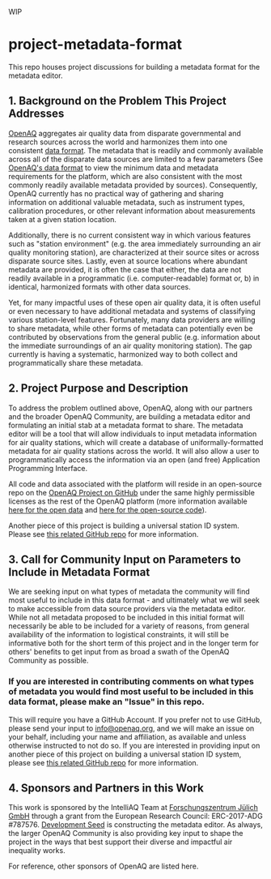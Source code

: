 WIP

# project-metadata-format
This repo houses project discussions for building a metadata format for the metadata editor.

## 1. Background on the Problem This Project Addresses

[OpenAQ](https://openaq.org) aggregates air quality data from disparate governmental and research sources across the world and harmonizes them into one consistent [data format](https://github.com/openaq/openaq-data-format). The metadata that is readily and commonly available across all of the disparate data sources are limited to a few parameters (See [OpenAQ's data format](https://github.com/openaq/openaq-data-format) to view the minimum data and metadata requirements for the platform, which are also consistent with the most commonly readily available metadata provided by sources). Consequently, OpenAQ currently has no practical way of gathering and sharing information on additional valuable metadata, such as instrument types, calibration procedures, or other relevant information about measurements taken at a given station location.

Additionally, there is no current consistent way in which various features such as "station environment" (e.g. the area immediately surrounding an air quality monitoring station), are characterized at their source sites or across disparate source sites. Lastly, even at source locations where abundant metadata are provided, it is often the case that either, the data are not readily available in a programmatic (i.e. computer-readable) format or, b) in identical, harmonized formats with other data sources.

Yet, for many impactful uses of these open air quality data, it is often useful or even necessary to have additional metadata and systems of classifying various station-level features. Fortunately, many data providers are willing to share metadata, while other forms of metadata can potentially even be contributed by observations from the general public (e.g. information about the immediate surroundings of an air quality monitoring station). The gap currently is having a systematic, harmonized way to both collect and programmatically share these metadata.


## 2. Project Purpose and Description

To address the problem outlined above, OpenAQ, along with our partners and the broader OpenAQ Community, are building a metadata editor and formulating an initial stab at a metadata format to share. The metadata editor will be a tool that will allow individuals to input metadata information for air quality stations, which will create a database of uniformally-formatted metadata for air quality stations across the world. It will also allow a user to programmatically access the information via an open (and free) Application Programming Interface. 

All code and data associated with the platform will reside in an open-source repo on the [OpenAQ Project on GitHub](https://github.com/openaq) under the same highly permissible licenses as the rest of the OpenAQ platform (more information available [here for the open data](https://github.com/openaq/openaq-info/blob/master/FAQ.md#license) and [here for the open-source code](https://github.com/openaq/openaq-info/blob/master/FAQ.md#licenseopensource)).

Another piece of this project is building a universal station ID system. Please see [this related GitHub repo](https://github.com/openaq/project-universal-stationID) for more information.


## 3. Call for Community Input on Parameters to Include in Metadata Format

We are seeking input on what types of metadata the community will find most useful to include in this data format - and ultimately what we will seek to make accessible from data source providers via the metadata editor. While not all metadata proposed to be included in this initial format will necessarily be able to be included for a variety of reasons, from general availability of the information to logistical constraints, it will still be informative both for the short term of this project and in the longer term for others' benefits to get input from as broad a swath of the OpenAQ Community as possible.

### **If you are interested in contributing comments on what types of metadata you would find most useful to be included in this data format, please make an "Issue" in this repo.** 

This will require you have a GitHub Account. If you prefer not to use GitHub, please send your input to info@openaq.org, and we will make an issue on your behalf, including your name and affiliation, as available and unless otherwise instructed to not do so. If you are interested in providing input on another piece of this project on building a universal station ID system, please see [this related GitHub repo](https://github.com/openaq/project-universal-stationID) for more information.


## 4. Sponsors and Partners in this Work

This work is sponsored by the IntelliAQ Team at [Forschungszentrum Jülich GmbH](http://www.fz-juelich.de/portal/DE/Home/home_node.html) through a grant from the European Research Council: ERC-2017-ADG #787576. [Development Seed](https://developmentseed.org/) is constructing the metadata editor. As always, the larger OpenAQ Community is also providing key input to shape the project in the ways that best support their diverse and impactful air inequality works.

For reference, other sponsors of OpenAQ are listed here.


